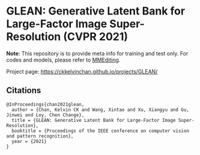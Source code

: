 # GLEAN: Generative Latent Bank for Large-Factor Image Super-Resolution (CVPR 2021)

**Note**: This repository is to provide meta info for training and test only. For codes and models, please refer to [MMEditing](https://github.com/open-mmlab/mmgeneration).

Project page: https://ckkelvinchan.github.io/projects/GLEAN/

## Citations
```
@InProceedings{chan2021glean,
  author = {Chan, Kelvin CK and Wang, Xintao and Xu, Xiangyu and Gu, Jinwei and Loy, Chen Change},
  title = {GLEAN: Generative Latent Bank for Large-Factor Image Super-Resolution},
  booktitle = {Proceedings of the IEEE conference on computer vision and pattern recognition},
  year = {2021}
}
```
